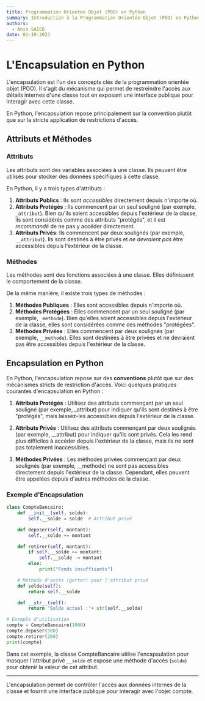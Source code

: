 ```yaml
---
title: Programmation Orientée Objet (POO) en Python
summary: Introduction à la Programmation Orientée Objet (POO) en Python
authors:
  - Anis SAIED
date: 01-10-2023
---
```


# L'Encapsulation en Python

L'encapsulation est l'un des concepts clés de la programmation orientée objet (POO). Il s'agit du mécanisme qui permet de restreindre l'accès aux détails internes d'une classe tout en exposant une interface publique pour interagir avec cette classe. 

En Python, l'encapsulation repose principalement sur la convention plutôt que sur la stricte application de restrictions d'accès.

## Attributs et Méthodes
### Attributs
Les attributs sont des variables associées à une classe. Ils peuvent être utilisés pour stocker des données spécifiques à cette classe.

En Python, il y a trois types d'attributs :

1. **Attributs Publics** : Ils sont *accessibles* directement depuis n'importe où.
2. **Attributs Protégés** : Ils commencent par un seul souligné (par exemple, `_attribut`). Bien qu'ils soient accessibles depuis l'extérieur de la classe, ils sont considérés comme des attributs "protégés", et il est *recommandé* de ne pas y accéder directement.
3. **Attributs Privés**: Ils commencent par deux soulignés (par exemple, `__attribut`). Ils sont destinés à être privés et *ne devraient pas* être accessibles depuis l'extérieur de la classe.

### Méthodes

Les méthodes sont des fonctions associées à une classe. Elles définissent le comportement de la classe.

De la même manière, il existe trois types de méthodes :

1. **Méthodes Publiques** : Elles sont accessibles depuis n'importe où.
2. **Méthodes Protégées** : Elles commencent par un seul souligné (par exemple, `_methode`). Bien qu'elles soient accessibles depuis l'extérieur de la classe, elles sont considérées comme des méthodes "protégées".
3. **Méthodes Privées** : Elles commencent par deux soulignés (par exemple, `__methode`). Elles sont destinées à être privées et ne devraient pas être accessibles depuis l'extérieur de la classe.

## Encapsulation en Python

En Python, l'encapsulation repose sur des **conventions** plutôt que sur des mécanismes stricts de restriction d'accès. Voici quelques pratiques courantes d'encapsulation en Python :

1. **Attributs Protégés** : Utilisez des attributs commençant par un seul souligné (par exemple, _attribut) pour indiquer qu'ils sont destinés à être "protégés", mais laissez-les accessibles depuis l'extérieur de la classe.

2. **Attributs Privés** : Utilisez des attributs commençant par deux soulignés (par exemple, __attribut) pour indiquer qu'ils sont privés. Cela les rend plus difficiles à accéder depuis l'extérieur de la classe, mais ils ne sont pas totalement inaccessibles.

3. **Méthodes Privées** : Les méthodes privées commençant par deux soulignés (par exemple, __methode) ne sont pas accessibles directement depuis l'extérieur de la classe. Cependant, elles peuvent être appelées depuis d'autres méthodes de la classe.

### Exemple d'Encapsulation

```python
class CompteBancaire:
    def __init__(self, solde):
        self.__solde = solde  # Attribut privé

    def deposer(self, montant):
        self.__solde += montant

    def retirer(self, montant):
        if self.__solde >= montant:
            self.__solde -= montant
        else:
            print("Fonds insuffisants")

    # Méthode d'accès (getter) pour l'attribut privé
    def solde(self):
        return self.__solde

    def __str__(self):
        return "Solde actuel :"+ str(self.__solde)

# Exemple d'utilisation
compte = CompteBancaire(1000)
compte.deposer(500)
compte.retirer(200)
print(compte)
```

Dans cet exemple, la classe CompteBancaire utilise l'encapsulation pour masquer l'attribut privé `__solde` et expose une méthode d'accès (`solde`) pour obtenir la valeur de cet attribut. 
<hr>
L'encapsulation permet de contrôler l'accès aux données internes de la classe et fournit une interface publique pour interagir avec l'objet compte.

